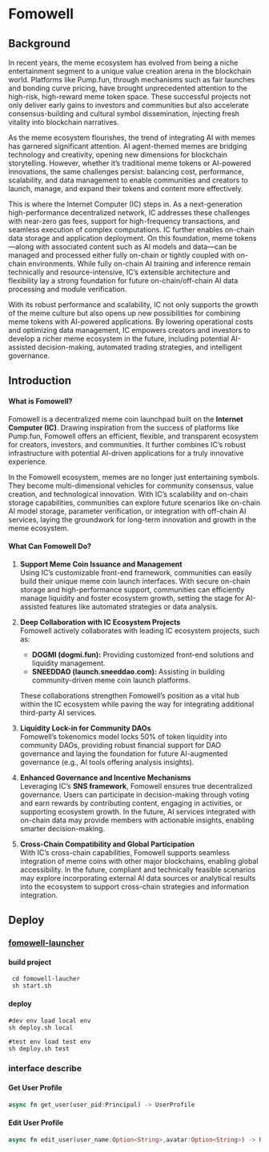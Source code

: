 # Fomowell

## Background

In recent years, the meme ecosystem has evolved from being a niche entertainment segment to a unique value creation arena in the blockchain world. Platforms like Pump.fun, through mechanisms such as fair launches and bonding curve pricing, have brought unprecedented attention to the high-risk, high-reward meme token space. These successful projects not only deliver early gains to investors and communities but also accelerate consensus-building and cultural symbol dissemination, injecting fresh vitality into blockchain narratives.

As the meme ecosystem flourishes, the trend of integrating AI with memes has garnered significant attention. AI agent-themed memes are bridging technology and creativity, opening new dimensions for blockchain storytelling. However, whether it’s traditional meme tokens or AI-powered innovations, the same challenges persist: balancing cost, performance, scalability, and data management to enable communities and creators to launch, manage, and expand their tokens and content more effectively.

This is where the Internet Computer (IC) steps in. As a next-generation high-performance decentralized network, IC addresses these challenges with near-zero gas fees, support for high-frequency transactions, and seamless execution of complex computations. IC further enables on-chain data storage and application deployment. On this foundation, meme tokens—along with associated content such as AI models and data—can be managed and processed either fully on-chain or tightly coupled with on-chain environments. While fully on-chain AI training and inference remain technically and resource-intensive, IC’s extensible architecture and flexibility lay a strong foundation for future on-chain/off-chain AI data processing and module verification.

With its robust performance and scalability, IC not only supports the growth of the meme culture but also opens up new possibilities for combining meme tokens with AI-powered applications. By lowering operational costs and optimizing data management, IC empowers creators and investors to develop a richer meme ecosystem in the future, including potential AI-assisted decision-making, automated trading strategies, and intelligent governance.

## Introduction

#### What is Fomowell?

Fomowell is a decentralized meme coin launchpad built on the **Internet Computer (IC)**. Drawing inspiration from the success of platforms like Pump.fun, Fomowell offers an efficient, flexible, and transparent ecosystem for creators, investors, and communities. It further combines IC’s robust infrastructure with potential AI-driven applications for a truly innovative experience.

In the Fomowell ecosystem, memes are no longer just entertaining symbols. They become multi-dimensional vehicles for community consensus, value creation, and technological innovation. With IC’s scalability and on-chain storage capabilities, communities can explore future scenarios like on-chain AI model storage, parameter verification, or integration with off-chain AI services, laying the groundwork for long-term innovation and growth in the meme ecosystem.

#### What Can Fomowell Do?

1. **Support Meme Coin Issuance and Management**  
   Using IC’s customizable front-end framework, communities can easily build their unique meme coin launch interfaces. With secure on-chain storage and high-performance support, communities can efficiently manage liquidity and foster ecosystem growth, setting the stage for AI-assisted features like automated strategies or data analysis.

2. **Deep Collaboration with IC Ecosystem Projects**  
   Fomowell actively collaborates with leading IC ecosystem projects, such as:  
   - **DOGMI (dogmi.fun):** Providing customized front-end solutions and liquidity management.  
   - **SNEEDDAO (launch.sneeddao.com):** Assisting in building community-driven meme coin launch platforms.  

   These collaborations strengthen Fomowell’s position as a vital hub within the IC ecosystem while paving the way for integrating additional third-party AI services.

3. **Liquidity Lock-in for Community DAOs**  
   Fomowell’s tokenomics model locks 50% of token liquidity into community DAOs, providing robust financial support for DAO governance and laying the foundation for future AI-augmented governance (e.g., AI tools offering analysis insights).

4. **Enhanced Governance and Incentive Mechanisms**  
   Leveraging IC’s **SNS framework**, Fomowell ensures true decentralized governance. Users can participate in decision-making through voting and earn rewards by contributing content, engaging in activities, or supporting ecosystem growth. In the future, AI services integrated with on-chain data may provide members with actionable insights, enabling smarter decision-making.

5. **Cross-Chain Compatibility and Global Participation**  
   With IC’s cross-chain capabilities, Fomowell supports seamless integration of meme coins with other major blockchains, enabling global accessibility. In the future, compliant and technically feasible scenarios may explore incorporating external AI data sources or analytical results into the ecosystem to support cross-chain strategies and information integration.


## Deploy

### [fomowell-launcher](fomowell-launcher)

#### build project

```shell
 cd fomowell-laucher
 sh start.sh
```

#### deploy 

```shell
#dev env load local env
sh deploy.sh local 

#test env load test env
sh deploy.sh test
```

### interface describe

#### Get User Profile

```rust
async fn get_user(user_pid:Principal) -> UserProfile
```

#### Edit User Profile

```rust
async fn edit_user(user_name:Option<String>,avatar:Option<String>) -> Result<(),String>`
```
